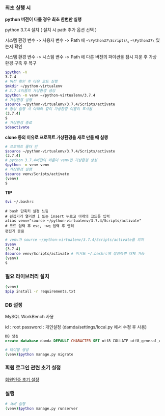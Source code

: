 ### 최초 실행 시

**python 버전이 다를 경우 최초 한번만 실행**

python 3.7.4 설치 ( 설치 시 path 추가 옵션 선택 )

시스템 환경 변수 -> 사용자 변수 -> Path 에 `~\Python37\Scripts\`, `~\Python37\` 있는지 확인

시스템 환경 변수 -> 시스템 변수 ->  Path 에 다른 버전의 파이썬을 잠시 지운 후 가상환경 구축 후 복구 

```bash
$python -V
3.7.4
# 버전 확인 후 다음 코드 실행
$mkdir ~/python-virtualenv
# 3.7.4이름의 가상환경 생성
$python -m venv ~/python-virtualenv/3.7.4
# 가상환경 실행
$source ~/python-virtualenv/3.7.4/Scripts/activate
# 정상 실행 시 아래와 같이 가상환경 이름이 표시됨
(3.7.4)
$
# 가상환경 종료
$deactivate
```



**clone 등의 이유로 프로젝트 가상환경을 새로 만들 때 실행**

```bash
# 프로젝트 폴더 안
$source ~/python-virtualenv/3.7.4/Scripts/activate
(3.7.4)
# python 3.7.4버전의 이름이 venv인 가상환경 생성
$python -m venv venv
# 가상환경 실행
$source venv/Scripts/activate
(venv)
$
```



**TIP**

```bash
$vi ~/.bashrc
```

```
# bash 단축키 설정 느낌
# 편집기가 열리면 i 또는 insert 누르고 아래의 코드를 입력
alias venv="source ~/python-virtualenv/3.7.4/Scripts/activate"
# 코드 입력 후 esc, :wq 입력 후 엔터
편집기 종료
```

```bash
# venv가 source ~/python-virtualenv/3.7.4/Scripts/activate를 의미
$venv
(3.7.4)
$source venv/Scripts/activate # 이거도 ~/.bashrc에 설정하면 대체 가능
(venv)
$
```



### 필요 라이브러리 설치

```bash
(venv)
$pip install -r requirements.txt
```



### DB 설정

MySQL WorkBench 사용

id : root
password : 개인설정 (damda/settings/local.py 에서 수정 후 사용)

```sql
DB 생성
create database damda DEFAULT CHARACTER SET utf8 COLLATE utf8_general_ci;
```

```bash
# 테이블 생성
(venv)$python manage.py migrate
```



### 회원 로그인 관련 초기 설정

[회원인증 초기 설정](https://lab.ssafy.com/s02-final/s02p31b205/blob/master/damda-django/%ED%9A%8C%EC%9B%90%EC%9D%B8%EC%A6%9D%EC%B4%88%EA%B8%B0%EC%84%A4%EC%A0%95.md)



### 실행

```bash
# 서버 실행
(venv)$python manage.py runserver
```
